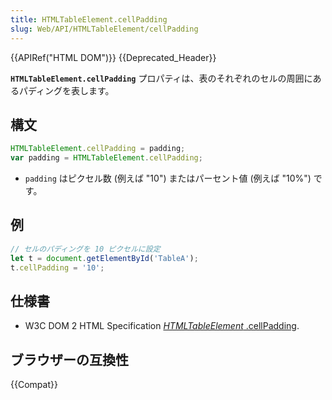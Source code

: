 ```yaml
---
title: HTMLTableElement.cellPadding
slug: Web/API/HTMLTableElement/cellPadding
---
```


{{APIRef("HTML DOM")}} {{Deprecated_Header}}

**`HTMLTableElement.cellPadding`** プロパティは、表のそれぞれのセルの周囲にあるパディングを表します。

## 構文

```js
HTMLTableElement.cellPadding = padding;
var padding = HTMLTableElement.cellPadding;
```

- `padding` はピクセル数 (例えば "10") またはパーセント値 (例えば "10%") です。

## 例

```js
// セルのパディングを 10 ピクセルに設定
let t = document.getElementById('TableA');
t.cellPadding = '10';
```

## 仕様書

- W3C DOM 2 HTML Specification [_HTMLTableElement_
  .cellPadding](https://www.w3.org/TR/DOM-Level-2-HTML/html.html#ID-59162158).

## ブラウザーの互換性

{{Compat}}
